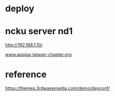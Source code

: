 # deploy

# ncku server nd1
http://192.168.1.10/

www.apsipa-taiwan-chapter.org

# reference
https://themes.3rdwavemedia.com/demo/devconf/